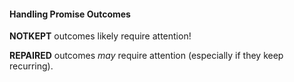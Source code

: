 #### Handling Promise Outcomes

**NOTKEPT** outcomes likely require attention!

**REPAIRED** outcomes _may_ require attention (especially if they keep recurring).


